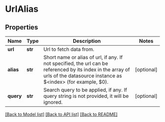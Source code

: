 # UrlAlias

## Properties
Name | Type | Description | Notes
------------ | ------------- | ------------- | -------------
**url** | **str** | Url to fetch data from. | 
**alias** | **str** | Short name or alias of url, if any. If not specified, the url can be referenced by its index in the array of urls of the datasource instance as $&lt;index&gt; (for example, $0). | [optional] 
**query** | **str** | Search query to be applied, if any. If query string is not provided, it will be ignored. | [optional] 

[[Back to Model list]](../README.md#documentation-for-models) [[Back to API list]](../README.md#documentation-for-api-endpoints) [[Back to README]](../README.md)

